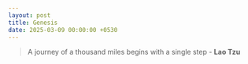 ```yaml
---
layout: post
title: Genesis
date: 2025-03-09 00:00:00 +0530
---
```


> A journey of a thousand miles begins with a single step - **Lao Tzu**
